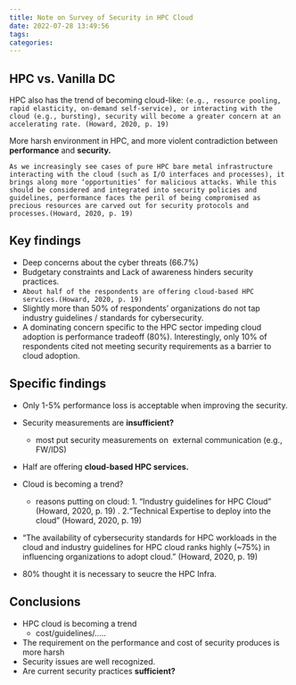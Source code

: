 ```yaml
---
title: Note on Survey of Security in HPC Cloud
date: 2022-07-28 13:49:56
tags:
categories:
---
```


## HPC vs. Vanilla DC

HPC also has the trend of becoming cloud-like: `(e.g., resource pooling, rapid elasticity, on-demand self-service), or interacting with the cloud (e.g., bursting), security will become a greater concern at an accelerating rate. (Howard, 2020, p. 19)`

More harsh environment in HPC, and more violent contradiction between **performance** and **security.**

`As we increasingly see cases of pure HPC bare metal infrastructure interacting with the cloud (such as I/O interfaces and processes), it brings along more ‘opportunities’ for malicious attacks. While this should be considered and integrated into security policies and guidelines, performance faces the peril of being compromised as precious resources are carved out for security protocols and processes.(Howard, 2020, p. 19)`

## Key findings

- Deep concerns about the cyber threats (66.7%)
- Budgetary constraints and Lack of awareness hinders security practices.
- `About half of the respondents are offering cloud-based HPC services.(Howard, 2020, p. 19)`
- Slightly more than 50% of respondents’ organizations do not tap industry guidelines / standards for cybersecurity.
- A dominating concern specific to the HPC sector impeding cloud adoption is performance tradeoff (80%). Interestingly, only 10% of respondents cited not meeting security requirements as a barrier to cloud adoption.

## Specific findings

- Only 1-5% performance loss is acceptable when improving the security.
- Security measurements are **insufficient?**  
  - most put security measurements on  external communication (e.g., FW/IDS)
- Half are offering **cloud-based HPC services.**
- Cloud is becoming a trend?

  - reasons putting on cloud: 1. “Industry guidelines for HPC Cloud” (Howard, 2020, p. 19) . 2.“Technical Expertise to deploy into the cloud” (Howard, 2020, p. 19)
- “The availability of cybersecurity standards for HPC workloads in the cloud and industry guidelines for HPC cloud ranks highly (~75%) in influencing organizations to adopt cloud.” (Howard, 2020, p. 19)
- 80% thought it is necessary to seucre the HPC Infra.

## Conclusions

- HPC cloud is becoming a trend
  - cost/guidelines/…..
- The requirement on the performance and cost of security produces is more harsh
- Security issues are well recognized.
- Are current security practices **sufficient?**

